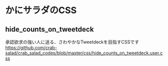 # かにサラダのCSS
## hide_counts_on_tweetdeck
承認欲求の強い人に送る、さわやかなTweetdeckを目指すCSSです  
https://github.com/crab-salad/crab_salad_codes/blob/master/css/hide_counts_on_tweetdeck.user.css
